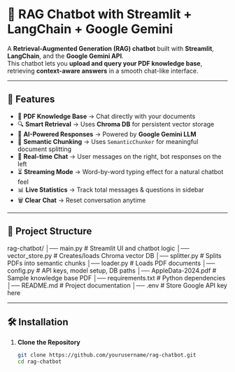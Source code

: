# 💬 RAG Chatbot with Streamlit + LangChain + Google Gemini

A **Retrieval-Augmented Generation (RAG) chatbot** built with **Streamlit**, **LangChain**, and the **Google Gemini API**.  
This chatbot lets you **upload and query your PDF knowledge base**, retrieving **context-aware answers** in a smooth chat-like interface.

---

## 🚀 Features

- 📄 **PDF Knowledge Base** → Chat directly with your documents  
- 🔍 **Smart Retrieval** → Uses **Chroma DB** for persistent vector storage  
- 🧠 **AI-Powered Responses** → Powered by **Google Gemini LLM**  
- 🧩 **Semantic Chunking** → Uses `SemanticChunker` for meaningful document splitting  
- 💬 **Real-time Chat** → User messages on the right, bot responses on the left  
- ⏳ **Streaming Mode** → Word-by-word typing effect for a natural chatbot feel  
- 📊 **Live Statistics** → Track total messages & questions in sidebar  
- 🗑️ **Clear Chat** → Reset conversation anytime  

---

## 📂 Project Structure

rag-chatbot/
│── main.py # Streamlit UI and chatbot logic
│── vector_store.py # Creates/loads Chroma vector DB
│── splitter.py # Splits PDFs into semantic chunks
│── loader.py # Loads PDF documents
│── config.py # API keys, model setup, DB paths
│── AppleData-2024.pdf # Sample knowledge base PDF
│── requirements.txt # Python dependencies
│── README.md # Project documentation
│── .env # Store Google API key here


---

## 🛠️ Installation

1. **Clone the Repository**
   ```bash
   git clone https://github.com/yourusername/rag-chatbot.git
   cd rag-chatbot

